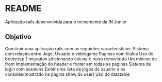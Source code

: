 # README



Aplicação rails desenvolvida para o treinamento da IN Junior

<h2>Objetivo</h2>

Construir uma aplicação rails com as seguintes caracteristicas: 
 Sistema com relação entre Jogo, Usuario e videogame
 Paginas com titulos
 Uso do bootstrap
 1 migration adicionando coluna e outro removendo
 Um minimo de front
 Implementação do header e footer em todas as paginas
 Sistema de login com sessions
 Exibir uma lista de jogos do usuario e os consoles(mostrado na pagina show do user)
 Uso do datatable


